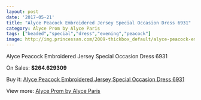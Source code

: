```yaml
---
layout: post
date: '2017-05-21'
title: "Alyce Peacock Embroidered Jersey Special Occasion Dress 6931"
category: Alyce Prom by Alyce Paris
tags: ["beaded","special","dress","evening","peacock"]
image: http://img.princessan.com/2009-thickbox_default/alyce-peacock-embroidered-jersey-special-occasion-dress-6931.jpg
---
```

Alyce Peacock Embroidered Jersey Special Occasion Dress 6931

On Sales: **$264.629309**
<a href="https://www.princessan.com/en/alyce-prom-by-alyce-paris/895-alyce-peacock-embroidered-jersey-special-occasion-dress-6931.html"><amp-img layout="responsive" width="600" height="600" src="//img.princessan.com/2009-thickbox_default/alyce-peacock-embroidered-jersey-special-occasion-dress-6931.jpg" alt="Alyce Peacock Embroidered Jersey Special Occasion Dress 6931 0" /></a>
<a href="https://www.princessan.com/en/alyce-prom-by-alyce-paris/895-alyce-peacock-embroidered-jersey-special-occasion-dress-6931.html"><amp-img layout="responsive" width="600" height="600" src="//img.princessan.com/2010-thickbox_default/alyce-peacock-embroidered-jersey-special-occasion-dress-6931.jpg" alt="Alyce Peacock Embroidered Jersey Special Occasion Dress 6931 1" /></a>

Buy it: [Alyce Peacock Embroidered Jersey Special Occasion Dress 6931](https://www.princessan.com/en/alyce-prom-by-alyce-paris/895-alyce-peacock-embroidered-jersey-special-occasion-dress-6931.html "Alyce Peacock Embroidered Jersey Special Occasion Dress 6931")

View more: [Alyce Prom by Alyce Paris](https://www.princessan.com/en/8-alyce-prom-by-alyce-paris "Alyce Prom by Alyce Paris")